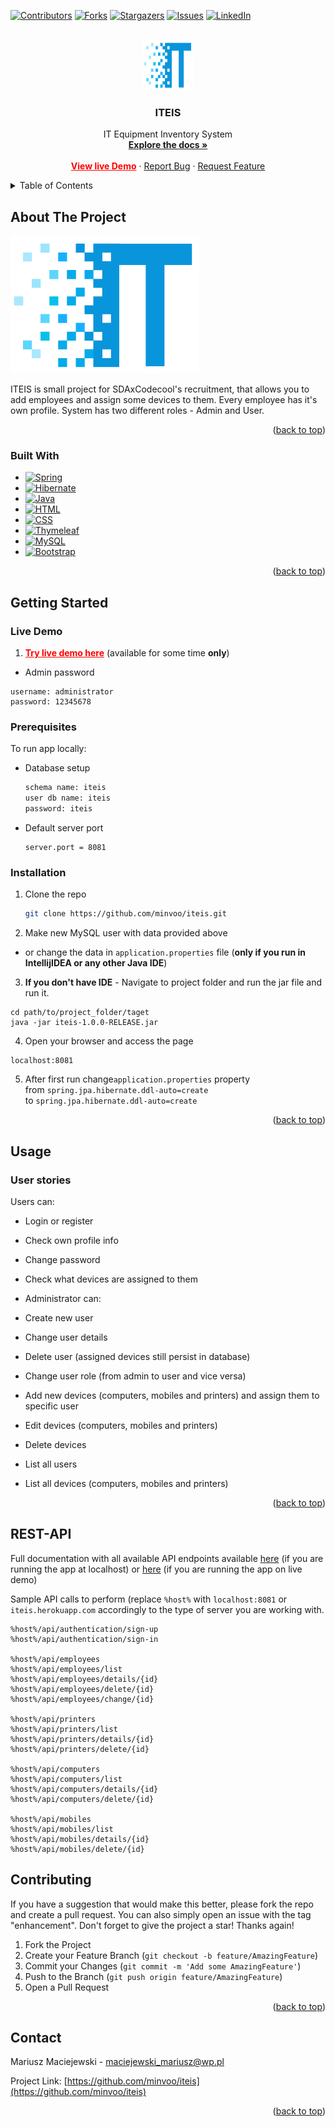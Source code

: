 <a name="readme-top"></a>

<!-- PROJECT SHIELDS -->
<!--
*** I'm using markdown "reference style" links for readability.
*** Reference links are enclosed in brackets [ ] instead of parentheses ( ).
*** See the bottom of this document for the declaration of the reference variables
*** for contributors-url, forks-url, etc. This is an optional, concise syntax you may use.
*** https://www.markdownguide.org/basic-syntax/#reference-style-links
-->
[![Contributors][contributors-shield]][contributors-url]
[![Forks][forks-shield]][forks-url]
[![Stargazers][stars-shield]][stars-url]
[![Issues][issues-shield]][issues-url]
[![LinkedIn][linkedin-shield]][linkedin-url]



<!-- PROJECT LOGO -->
<br />
<div align="center">
  <a href="https://github.com/minvoo/iteis">
    <img src="src/main/resources/static/assets/img/logo.png" alt="Logo" width="80" height="80">
  </a>

<h3 align="center">ITEIS</h3>

  <p align="center">
    IT Equipment Inventory System
    <br />
    <a href="https://github.com/minvoo/iteis"><strong>Explore the docs »</strong></a>
    <br />
    <br />
    <a href="https://iteis.herokuapp.com" style="color: red;font-weight: bold">View live Demo</a>
    ·
    <a href="https://github.com/minvoo/iteis/issues">Report Bug</a>
    ·
    <a href="https://github.com/minvoo/ITEIS/issues/new">Request Feature</a>
  </p>
</div>



<!-- TABLE OF CONTENTS -->
<details>
  <summary>Table of Contents</summary>
  <ol>
    <li>
      <a href="#about-the-project">About The Project</a>
      <ul>
        <li><a href="#built-with">Built With</a></li>
      </ul>
    </li>
    <li>
      <a href="#getting-started">Getting Started</a>
      <ul>
        <li><a href="#prerequisites">Prerequisites</a></li>
        <li><a href="#installation">Installation</a></li>
      </ul>
    </li>
    <li><a href="#usage">Usage</a></li>
    <li><a href="#rest-api">REST API</a></li>
    <li><a href="#contributing">Contributing</a></li>
    <li><a href="#contact">Contact</a></li>
  </ol>
</details>



<!-- ABOUT THE PROJECT -->

## About The Project

[![Product Name Screen Shot][product-screenshot]](https://github.com/minvoo/iteis)

ITEIS is small project for SDAxCodecool's recruitment, that allows you to add employees and assign some devices to them.
Every employee has it's own profile. System has two different roles - Admin and User.

<p align="right">(<a href="#readme-top">back to top</a>)</p>

### Built With

* [![Spring][SpringBoot]][Spring-url]
* [![Hibernate][HibernateSite]][Hibernate-url]
* [![Java][JavaSite]][Java-url]
* [![HTML][HTMLSite]][HTML-url]
* [![CSS][CSSSite]][CSS-url]
* [![Thymeleaf][ThymeleafSite]][Thymeleaf-url]
* [![MySQL][MysqlSite]][Mysql-url]
* [![Bootstrap][Bootstrap.com]][Bootstrap-url]

<p align="right">(<a href="#readme-top">back to top</a>)</p>



<!-- GETTING STARTED -->

## Getting Started

### Live Demo

1. <a href="https://iteis.herokuapp.com" style="color: red;font-weight: bold">Try live demo here</a> (available for some
   time <b>only</b>)

* Admin password

```
username: administrator
password: 12345678
```

### Prerequisites

To run app locally:

* Database setup
  ```sh
  schema name: iteis
  user db name: iteis
  password: iteis
  ```

* Default server port
    ```
  server.port = 8081
  ```

### Installation

1. Clone the repo
   ```sh
   git clone https://github.com/minvoo/iteis.git
   ```

2. Make new MySQL user with data provided above
* or change the data in `application.properties` file (<b>only if you run in IntellijIDEA or any other Java IDE</b>)

3. <b>If you don't have IDE</b> - Navigate to project folder and run the jar file and run it.
```
cd path/to/project_folder/taget
java -jar iteis-1.0.0-RELEASE.jar
```

4. Open your browser and access the page
```
localhost:8081
```

5. After first run change``application.properties`` property <br>from ``spring.jpa.hibernate.ddl-auto=create`` 
<br>to ``spring.jpa.hibernate.ddl-auto=create``

<p align="right">(<a href="#readme-top">back to top</a>)</p>



<!-- USAGE EXAMPLES -->

## Usage

### User stories
Users can:
* Login or register
* Check own profile info
* Change password
* Check what devices are assigned to  them

* Administrator can:
* Create new user
* Change user details
* Delete user (assigned devices still persist in database)
* Change user role (from admin to user and vice versa)
* Add new devices (computers, mobiles and printers) and assign them to specific user
* Edit devices (computers, mobiles and printers)
* Delete devices 
* List all users
* List all devices (computers, mobiles and printers)
<p align="right">(<a href="#readme-top">back to top</a>)</p>

<!-- CONTRIBUTING -->

## REST-API
Full documentation with all available API endpoints available <a href="http://localhost:8081/swagger-ui/">here</a> (if you are running the app at localhost) or <a href="http://iteis.herokuapp.com/swagger-ui/">here</a> (if you are running the app on live demo)

Sample API calls to perform (replace ``%host%`` with ``localhost:8081`` or ``iteis.herokuapp.com`` accordingly to the type of server you are working with.
```
%host%/api/authentication/sign-up
%host%/api/authentication/sign-in

%host%/api/employees
%host%/api/employees/list
%host%/api/employees/details/{id}
%host%/api/employees/delete/{id}
%host%/api/employees/change/{id}

%host%/api/printers
%host%/api/printers/list
%host%/api/printers/details/{id}
%host%/api/printers/delete/{id}

%host%/api/computers
%host%/api/computers/list
%host%/api/computers/details/{id}
%host%/api/computers/delete/{id}

%host%/api/mobiles
%host%/api/mobiles/list
%host%/api/mobiles/details/{id}
%host%/api/mobiles/delete/{id}
```

## Contributing

If you have a suggestion that would make this better, please fork the repo and create a pull request. You can also
simply open an issue with the tag "enhancement".
Don't forget to give the project a star! Thanks again!

1. Fork the Project
2. Create your Feature Branch (`git checkout -b feature/AmazingFeature`)
3. Commit your Changes (`git commit -m 'Add some AmazingFeature'`)
4. Push to the Branch (`git push origin feature/AmazingFeature`)
5. Open a Pull Request

<p align="right">(<a href="#readme-top">back to top</a>)</p>


## Contact

Mariusz Maciejewski -  <a href="mailto:maciejewski_mariusz@wp.pl">maciejewski_mariusz@wp.pl

Project Link: [https://github.com/minvoo/iteis](https://github.com/minvoo/iteis)

<p align="right">(<a href="#readme-top">back to top</a>)</p>



<!-- MARKDOWN LINKS & IMAGES -->
<!-- https://www.markdownguide.org/basic-syntax/#reference-style-links -->

[contributors-shield]: https://img.shields.io/github/contributors/minvoo/iteis.svg?style=for-the-badge

[contributors-url]: https://github.com/minvoo/iteis/graphs/contributors

[forks-shield]: https://img.shields.io/github/forks/minvoo/iteis.svg?style=for-the-badge

[forks-url]: https://github.com/minvoo/iteis/network/members

[stars-shield]: https://img.shields.io/github/stars/minvoo/iteis.svg?style=for-the-badge

[stars-url]: https://github.com/minvoo/iteis/stargazers

[issues-shield]: https://img.shields.io/github/issues/minvoo/iteis.svg?style=for-the-badge

[issues-url]: https://github.com/minvoo/iteis/issues

[license-shield]: https://img.shields.io/github/license/minvoo/iteis.svg?style=for-the-badge

[license-url]: https://github.com/minvoo/iteis/blob/master/LICENSE.txt

[linkedin-shield]: https://img.shields.io/badge/-LinkedIn-black.svg?style=for-the-badge&logo=linkedin&colorB=555

[linkedin-url]: https://linkedin.com/in/minvoo

[product-screenshot]: src/main/resources/static/assets/img/logo.png

[Spring-url]: https://spring.io/projects/spring-boot

[SpringBoot]: https://img.shields.io/badge/SPRINGBOOT-6db33f?style=for-the-badge&logo=spring&logoColor=white

[Bootstrap.com]: https://img.shields.io/badge/Bootstrap-563D7C?style=for-the-badge&logo=bootstrap&logoColor=white

[Bootstrap-url]: https://getbootstrap.com

[JavaSite]: https://img.shields.io/badge/JAVA-%23ED8B00?style=for-the-badge&logo=java&logoColor=white

[Java-url]: https://www.oracle.com/java/

[HTMLSite]: https://img.shields.io/badge/html-%23E34F26.svg?style=for-the-badge&logo=html5&logoColor=white

[HTML-url]: https://www.w3schools.com/html/

[HibernateSite]: https://img.shields.io/badge/hibernate-bcae79.svg?style=for-the-badge&logo=hibernate&logoColor=white

[Hibernate-url]: https://hibernate.org/

[CSSSite]: https://img.shields.io/badge/css-2862e9.svg?style=for-the-badge&logo=css3&logoColor=white

[CSS-url]: https://www.w3schools.com/css/default.asp

[ThymeleafSite]: https://img.shields.io/badge/thymeleaf-005f0f.svg?style=for-the-badge&logo=thymeleaf&logoColor=white

[Thymeleaf-url]: https://www.w3schools.com/css/default.asp

[MysqlSite]: https://img.shields.io/badge/mysql-3e6e93.svg?style=for-the-badge&logo=mysql&logoColor=white

[Mysql-url]: https://www.mysql.com